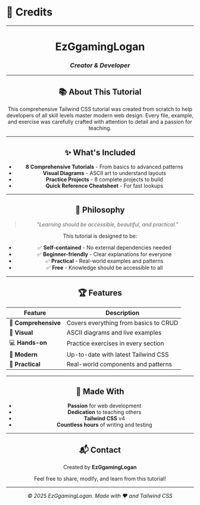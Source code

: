 # 🎨 Credits

---

<div align="center">

# **EzGgamingLogan**

### *Creator & Developer*

---

## 📚 About This Tutorial

This comprehensive Tailwind CSS tutorial was created from scratch to help developers of all skill levels master modern web design. Every file, example, and exercise was carefully crafted with attention to detail and a passion for teaching.

---

## ✨ What's Included

- **8 Comprehensive Tutorials** - From basics to advanced patterns
- **Visual Diagrams** - ASCII art to understand layouts
- **Practice Projects** - 8 complete projects to build
- **Quick Reference Cheatsheet** - For fast lookups

---

## 🎯 Philosophy

> *"Learning should be accessible, beautiful, and practical."*

This tutorial is designed to be:
- ✅ **Self-contained** - No external dependencies needed
- ✅ **Beginner-friendly** - Clear explanations for everyone
- ✅ **Practical** - Real-world examples and patterns
- ✅ **Free** - Knowledge should be accessible to all

---

## 🏆 Features

| Feature | Description |
|---------|-------------|
| 📖 **Comprehensive** | Covers everything from basics to CRUD |
| 🎨 **Visual** | ASCII diagrams and live examples |
| 💻 **Hands-on** | Practice exercises in every section |
| 📱 **Modern** | Up-to-date with latest Tailwind CSS |
| 🚀 **Practical** | Real-world components and patterns |

---

## 💜 Made With

- **Passion** for web development
- **Dedication** to teaching others
- **Tailwind CSS** v4
- **Countless hours** of writing and testing

---

## 📬 Contact

Created by **EzGgamingLogan**

Feel free to share, modify, and learn from this tutorial!

---

*© 2025 EzGgamingLogan. Made with ❤️ and Tailwind CSS*

</div>

